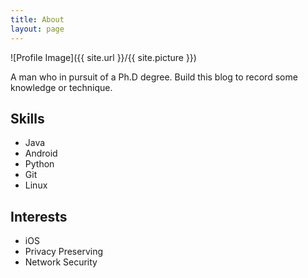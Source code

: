```yaml
---
title: About
layout: page
---
```

![Profile Image]({{ site.url }}/{{ site.picture }})

<p>A man who in pursuit of a Ph.D degree. Build this blog to record some knowledge or technique.</p>

<h2>Skills</h2>

<ul class="skill-list">
	<li>Java</li>
	<li>Android</li>
	<li>Python</li>
	<li>Git</li>
	<li>Linux</li>
</ul>

<h2>Interests</h2>

<ul>
	<li>iOS</li>
	<li>Privacy Preserving</li>
	<li>Network Security</li>
</ul>
